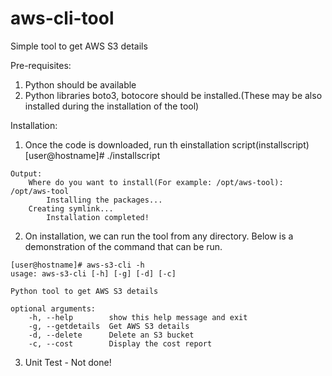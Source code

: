 # aws-cli-tool
Simple tool to get AWS S3 details

Pre-requisites:
  1. Python should be available
  2. Python libraries boto3, botocore should be installed.(These may be also installed during the installation of the tool)


Installation:
  1. Once the code is downloaded, run th einstallation script(installscript)
            [user@hostname]# ./installscript
	    
	Output:
	    Where do you want to install(For example: /opt/aws-tool): /opt/aws-tool
    	    Installing the packages...
	    Creating symlink...
    	    Installation completed!
	    
            
  2. On installation, we can run the tool from any directory. Below is a demonstration of the command that can be run.
    
  	[user@hostname]# aws-s3-cli -h
	usage: aws-s3-cli [-h] [-g] [-d] [-c]
	
	Python tool to get AWS S3 details
	
	optional arguments:
		-h, --help        show this help message and exit
		-g, --getdetails  Get AWS S3 details
		-d, --delete      Delete an S3 bucket
		-c, --cost        Display the cost report
		
		
		
  3. Unit Test - Not done!
